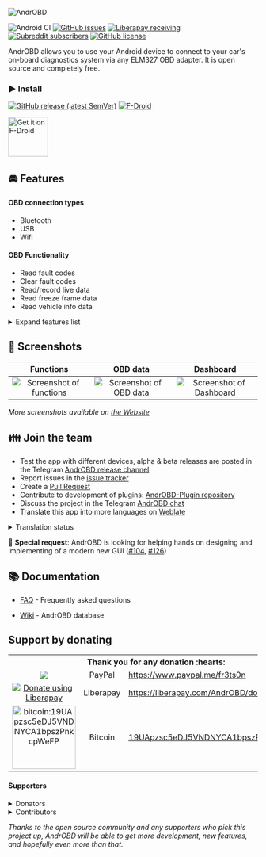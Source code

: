 ![AndrOBD](fastlane/metadata/android/en-US/images/tvBanner.png)

![Android CI](https://github.com/fr3ts0n/AndrOBD/workflows/Android%20CI/badge.svg)
[![GitHub issues](https://img.shields.io/github/issues/fr3ts0n/AndrOBD)](https://github.com/fr3ts0n/AndrOBD/issues)
[![Liberapay receiving](https://img.shields.io/liberapay/receives/AndrOBD?label=Liberapay)](https://liberapay.com/AndrOBD/donate/)
[![Subreddit subscribers](https://img.shields.io/reddit/subreddit-subscribers/AndrOBD)](https://www.reddit.com/r/AndrOBD/)
[![GitHub license](https://img.shields.io/github/license/fr3ts0n/AndrOBD)](https://github.com/fr3ts0n/AndrOBD/blob/master/LICENSE)

AndrOBD allows you to use your Android device to connect to your car's on-board diagnostics system via any ELM327 OBD adapter.
It is open source and completely free.

### :arrow_forward: Install
[![GitHub release (latest SemVer)](https://img.shields.io/github/v/release/fr3ts0n/AndrOBD?label=latest%20version&sort=semver)](https://github.com/fr3ts0n/AndrOBD/releases)
[![F-Droid](https://img.shields.io/f-droid/v/com.fr3ts0n.ecu.gui.androbd)](https://f-droid.org/en/packages/com.fr3ts0n.ecu.gui.androbd/)

[<img src="https://f-droid.org/badge/get-it-on.png"
  alt="Get it on F-Droid"
  height="80">](https://f-droid.org/packages/com.fr3ts0n.ecu.gui.androbd/)

##  :oncoming_automobile: Features

#### OBD connection types
* Bluetooth
* USB
* Wifi

#### OBD Functionality

* Read fault codes
* Clear fault codes
* Read/record live data
* Read freeze frame data
* Read vehicle info data

<details>
  <summary>Expand features list</summary>

#### Additional features

* Day/Night view
* Data charts
* Dashboard
* Head up display
* Save recorded data
* Load recorded data (for analysis)
* CSV export

#### Customisation of PID data

* PID data items
* Data conversions

#### Plugin extension support

- Development: [AndrOBD-Plugin repository](https://github.com/fr3ts0n/AndrOBD-Plugin)
- Available Plugins:
  - MQTT publisher - Publish OBD data to MQTT broker
  - GpsProvider - Provide GPS data to AndrOBD
  - SensorProvider - Provide Accelerometer data to AndrOBD

#### Native language support
 
+ translatable via [weblate.org](https://hosted.weblate.org/projects/androbd/strings/)
  + Program dialogs
  + Data item descriptions
  + Fault code descriptions

</details>

## :eyes: Screenshots

| Functions | OBD data | Dashboard |
| :--: | :--: | :--: |
| ![Screenshot of functions](/fastlane/metadata/android/en-US/images/phoneScreenshots/Screenshot_02.png) | ![Screenshot of OBD data](/fastlane/metadata/android/en-US/images/phoneScreenshots/Screenshot_06.png) | ![Screenshot of Dashboard](/fastlane/metadata/android/en-US/images/phoneScreenshots/Screenshot_09.png) |

*More screenshots available on [the Website](https://fr3ts0n.github.io/AndrOBD/)*

## :family: Join the team
  * Test the app with different devices, alpha & beta releases are posted in the Telegram [AndrOBD release channel](https://t.me/AndrOBD_dev)
  * Report issues in the [issue tracker](https://github.com/fr3ts0n/AndrOBD/issues)
  * Create a [Pull Request](https://opensource.guide/how-to-contribute/#opening-a-pull-request)
  * Contribute to development of plugins: [AndrOBD-Plugin repository](https://github.com/fr3ts0n/AndrOBD-Plugin)
  * Discuss the project in the Telegram [AndrOBD chat](https://t.me/joinchat/G60ltQv5CCEQ94BZ5yWQbg)
  * Translate this app into more languages on [Weblate](https://hosted.weblate.org/engage/androbd/)
<details>
  <summary>Translation status</summary>
  &nbsp;

**AndrOBD UI:**

[![App strings](https://hosted.weblate.org/widgets/androbd/-/strings/multi-auto.svg)](https://hosted.weblate.org/engage/androbd/)

**OBD data descriptions:**

[![OBD data descriptions](https://hosted.weblate.org/widgets/androbd/-/obd-data-descriptions/multi-auto.svg)](https://hosted.weblate.org/engage/androbd/)

**Fault codes:**

[![Fault codes](https://hosted.weblate.org/widgets/androbd/-/fault-codes/multi-auto.svg)](https://hosted.weblate.org/engage/androbd/)

</details>
 
:microscope: **Special request**: AndrOBD is looking for helping hands on designing and implementing of a modern new GUI ([#104](https://github.com/fr3ts0n/AndrOBD/issues/104), [#126](https://github.com/fr3ts0n/AndrOBD/issues/126))

## :books: Documentation

* [FAQ](https://github.com/fr3ts0n/AndrOBD/wiki/Frequently-asked-questions) - Frequently asked questions

* [Wiki](https://github.com/fr3ts0n/AndrOBD/wiki) - AndrOBD database

## Support by donating

<table>
  <tr>
    <th colspan="3">Thank you for any donation :hearts:</th>
  </tr>
  <tr>
    <td align="center"><a href="https://www.paypal.me/fr3ts0n"><img src="https://www.paypalobjects.com/en_GB/i/btn/btn_donate_LG.gif"/></a></td>
    <td align="center">PayPal</td>
    <td><a href="https://www.paypal.me/fr3ts0n">https://www.paypal.me/fr3ts0n</a></td>
  </tr>
  <tr>
    <td align="center">
      <a href="https://liberapay.com/AndrOBD/donate/"><img alt="Donate using Liberapay" src="https://liberapay.com/assets/widgets/donate.svg"></a>
    </td>
    <td align="center">Liberapay</td>
    <td>
      <a href="https://liberapay.com/AndrOBD/donate/">https://liberapay.com/AndrOBD/donate</a>
    </td>
  </tr>
  <tr>
    <td align="center"><a href="bitcoin:19UApzsc5eDJ5VNDNYCA1bpszPnkcpWeFP"><img src="manual/bitcoin_qr_code.png" alt="bitcoin:19UApzsc5eDJ5VNDNYCA1bpszPnkcpWeFP" width="128px" height="128px"></a></td>
    <td align="center">Bitcoin</a></td>
    <td><a href="bitcoin:19UApzsc5eDJ5VNDNYCA1bpszPnkcpWeFP">19UApzsc5eDJ5VNDNYCA1bpszPnkcpWeFP</a></td>
  </tr>
</table>

#### Supporters
<details>
  <summary>Donators</summary>
  
| Date | Supporter | Donation  |
|------|-----------|----------:|
| 2018/02 | John Zimmerer | $10 |
| 2018/12 | Martin Bourdoiseau | €20 |
| 2019/06 | Jeffrey O'Connell | $10 |
| 2019/08 | Christoph Schmid | €10 |
| 2020/01 | Glenn Fowler | $5 |
| 2020/02 | Klemen Skerbiš | €5 |
| 2020/06 | Jairus Martin | $10 |
| 2020/06 | rusefi llc | €25 |
| 2020/07 | Klemen Skerbiš | €5 |
</details>

<details>
  <summary>Contributors</summary>
  
#### Graphic design

* Very special Thanks to [anaufalm](https://github.com/anaufalm) for the [beautiful graphic design artwork and logos](https://steemit.com/utopian-io/@naufal/my-design-logo-for-androbd-valid-commit-and-added-to-v2-0-3).

#### Start page

* Thank you very much [sampoder](https://github.com/sampoder/) for a beautiful [AndrOBD start page](https://fr3ts0n.github.io/AndrOBD/)

#### Internet promotion

* Big hands to [aha999](https://github.com/aha999/) for promoting [AndrOBD on Reddit](https://www.reddit.com/r/AndrOBD/) and for many ideas to improve AndrOBD.

#### Hosting translations

* Special thanks to [Michal Čihař](https://github.com/nijel) for hosting translations on [weblate.org](http://weblate.org/).)
</details>

*Thanks to the open source community and any supporters who pick this project up, AndrOBD will be able to get more development, new features, and hopefully even more than that.*
